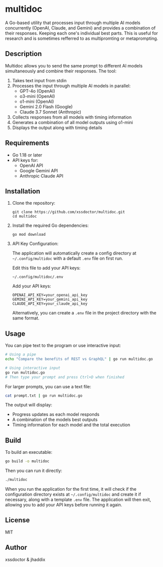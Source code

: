 # multidoc

A Go-based utility that processes input through multiple AI models concurrently (OpenAI, Claude, and Gemini) and provides a combination of their responses. Keeping each one's individual best parts. This is useful for research and is sometimes refferred to as multipromting or metaprompting. 

## Description

Multidoc allows you to send the same prompt to different AI models simultaneously and combine their responses. The tool:

1. Takes text input from stdin
2. Processes the input through multiple AI models in parallel:
   - GPT-4o (OpenAI)
   - o3-mini (OpenAI)
   - o1-mini (OpenAI)
   - Gemini 2.0 Flash (Google)
   - Claude 3.7 Sonnet (Anthropic)
3. Collects responses from all models with timing information
4. Generates a combination of all model outputs using o1-mini
5. Displays the output along with timing details

## Requirements

- Go 1.18 or later
- API keys for:
  - OpenAI API
  - Google Gemini API
  - Anthropic Claude API

## Installation

1. Clone the repository:

   ```
   git clone https://github.com/xssdoctor/multidoc.git
   cd multidoc
   ```

2. Install the required Go dependencies:

   ```
   go mod download
   ```

3. API Key Configuration:

   The application will automatically create a config directory at `~/.config/multidoc` with a default `.env` file on first run.

   Edit this file to add your API keys:

   ```
   ~/.config/multidoc/.env
   ```

   Add your API keys:

   ```
   OPENAI_API_KEY=your_openai_api_key
   GEMINI_API_KEY=your_gemini_api_key
   CLAUDE_API_KEY=your_claude_api_key
   ```

   Alternatively, you can create a `.env` file in the project directory with the same format.

## Usage

You can pipe text to the program or use interactive input:

```bash
# Using a pipe
echo "Compare the benefits of REST vs GraphQL" | go run multidoc.go

# Using interactive input
go run multidoc.go
# Then type your prompt and press Ctrl+D when finished
```

For larger prompts, you can use a text file:

```bash
cat prompt.txt | go run multidoc.go
```

The output will display:

- Progress updates as each model responds
- A combination of the models best outputs
- Timing information for each model and the total execution

## Build

To build an executable:

```bash
go build -o multidoc
```

Then you can run it directly:

```bash
./multidoc
```

When you run the application for the first time, it will check if the configuration directory exists at `~/.config/multidoc` and create it if necessary, along with a template `.env` file. The application will then exit, allowing you to add your API keys before running it again.

## License

MIT

## Author

xssdoctor & jhaddix

